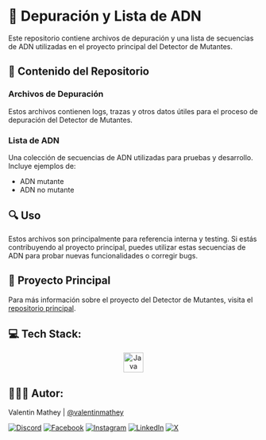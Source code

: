 # 🧬 Depuración y Lista de ADN

Este repositorio contiene archivos de depuración y una lista de secuencias de ADN utilizadas en el proyecto principal del Detector de Mutantes.

## 📁 Contenido del Repositorio

### Archivos de Depuración
Estos archivos contienen logs, trazas y otros datos útiles para el proceso de depuración del Detector de Mutantes.

### Lista de ADN
Una colección de secuencias de ADN utilizadas para pruebas y desarrollo. Incluye ejemplos de:
- ADN mutante
- ADN no mutante

## 🔍 Uso

Estos archivos son principalmente para referencia interna y testing. Si estás contribuyendo al proyecto principal, puedes utilizar estas secuencias de ADN para probar nuevas funcionalidades o corregir bugs.

## 🔗 Proyecto Principal

Para más información sobre el proyecto del Detector de Mutantes, visita el [repositorio principal](https://github.com/valentinmathey/MutantDetector).

## 💻 Tech Stack:
<div align="center">
  <img src="https://cdn.jsdelivr.net/gh/devicons/devicon/icons/java/java-original.svg" height="40" alt="Java logo" /> 
</div>

## 🧑🏻‍💻 Autor:

Valentin Mathey | <a href="https://github.com/valentinmathey">@valentinmathey</a>

[![Discord](https://img.shields.io/badge/Discord-%237289DA.svg?logo=discord&logoColor=white)](https://discord.gg/valentinmathey) [![Facebook](https://img.shields.io/badge/Facebook-%231877F2.svg?logo=Facebook&logoColor=white)](https://facebook.com/ValentinEzequielMathey) [![Instagram](https://img.shields.io/badge/Instagram-%23E4405F.svg?logo=Instagram&logoColor=white)](https://instagram.com/valen.mathey/) [![LinkedIn](https://img.shields.io/badge/LinkedIn-%230077B5.svg?logo=linkedin&logoColor=white)](https://linkedin.com/in/valentin-mathey) [![X](https://img.shields.io/badge/X-%231DA1F2.svg?logo=X&logoColor=white)](https://twitter.com/valen_mathey)
